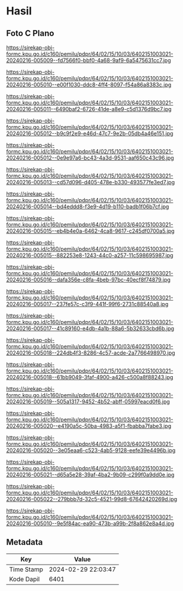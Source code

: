 # Hasil

## Foto C Plano

https://sirekap-obj-formc.kpu.go.id/c160/pemilu/pdpr/64/02/15/10/03/6402151003021-20240216-005009--fd7566f0-bbf0-4a68-9af9-6a5475631cc7.jpg

https://sirekap-obj-formc.kpu.go.id/c160/pemilu/pdpr/64/02/15/10/03/6402151003021-20240216-005010--e00f1030-ddc8-4ff4-8097-f54a86a8383c.jpg

https://sirekap-obj-formc.kpu.go.id/c160/pemilu/pdpr/64/02/15/10/03/6402151003021-20240216-005011--6490baf2-6726-41de-a8e9-c5d1376d9bc7.jpg

https://sirekap-obj-formc.kpu.go.id/c160/pemilu/pdpr/64/02/15/10/03/6402151003021-20240216-005012--b9c9f2e9-e46d-47c7-9e2b-05db4a46e151.jpg

https://sirekap-obj-formc.kpu.go.id/c160/pemilu/pdpr/64/02/15/10/03/6402151003021-20240216-005012--0e9e97a6-bc43-4a3d-9531-aaf650c43c96.jpg

https://sirekap-obj-formc.kpu.go.id/c160/pemilu/pdpr/64/02/15/10/03/6402151003021-20240216-005013--cd57d096-d405-478e-b330-493577fe3ed7.jpg

https://sirekap-obj-formc.kpu.go.id/c160/pemilu/pdpr/64/02/15/10/03/6402151003021-20240216-005014--bd4eddd8-f3e9-4d19-b110-badb1f06b7cf.jpg

https://sirekap-obj-formc.kpu.go.id/c160/pemilu/pdpr/64/02/15/10/03/6402151003021-20240216-005015--eb4b4e0a-6462-4ca8-9617-c245df0700a5.jpg

https://sirekap-obj-formc.kpu.go.id/c160/pemilu/pdpr/64/02/15/10/03/6402151003021-20240216-005015--882253e8-1243-44c0-a257-11c598695987.jpg

https://sirekap-obj-formc.kpu.go.id/c160/pemilu/pdpr/64/02/15/10/03/6402151003021-20240216-005016--dafa356e-c8fa-4beb-97bc-40ecf8f74879.jpg

https://sirekap-obj-formc.kpu.go.id/c160/pemilu/pdpr/64/02/15/10/03/6402151003021-20240216-005017--237fe57c-c3f9-441f-99f6-2731c88540a8.jpg

https://sirekap-obj-formc.kpu.go.id/c160/pemilu/pdpr/64/02/15/10/03/6402151003021-20240216-005017--41c89160-e4db-4a1b-88a6-5b32633cbd6b.jpg

https://sirekap-obj-formc.kpu.go.id/c160/pemilu/pdpr/64/02/15/10/03/6402151003021-20240216-005018--224db4f3-8286-4c57-acde-2a7766498970.jpg

https://sirekap-obj-formc.kpu.go.id/c160/pemilu/pdpr/64/02/15/10/03/6402151003021-20240216-005018--61bb9049-3faf-4900-a426-c500a8f88243.jpg

https://sirekap-obj-formc.kpu.go.id/c160/pemilu/pdpr/64/02/15/10/03/6402151003021-20240216-005019--505a1317-9452-4b52-abff-05997eacd0f6.jpg

https://sirekap-obj-formc.kpu.go.id/c160/pemilu/pdpr/64/02/15/10/03/6402151003021-20240216-005020--e4190a5c-50ba-4983-a5f1-fbabba7fabe3.jpg

https://sirekap-obj-formc.kpu.go.id/c160/pemilu/pdpr/64/02/15/10/03/6402151003021-20240216-005020--3e05eaa6-c523-4ab5-9128-eefe39e4496b.jpg

https://sirekap-obj-formc.kpu.go.id/c160/pemilu/pdpr/64/02/15/10/03/6402151003021-20240216-005021--d65a5e28-39af-4ba2-9b09-c299f0a9dd0e.jpg

https://sirekap-obj-formc.kpu.go.id/c160/pemilu/pdpr/64/02/15/10/03/6402151003021-20240216-005022--279bbb7d-32c5-4521-99d8-67642420269d.jpg

https://sirekap-obj-formc.kpu.go.id/c160/pemilu/pdpr/64/02/15/10/03/6402151003021-20240216-005010--9e5f84ac-ea90-473b-a99b-2f8a862e8a4d.jpg


## Metadata

| Key        | Value               |
| ---------- | ------------------- |
| Time Stamp | 2024-02-29 22:03:47 |
| Kode Dapil | 6401                |



